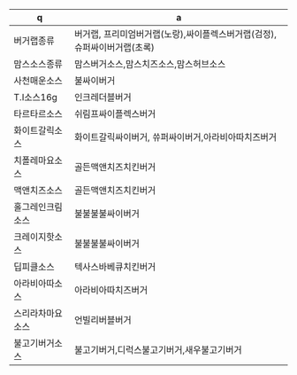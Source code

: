  q  | a
--- | ---
버거랩종류		| 버거랩, 프리미엄버거랩(노랑),싸이플렉스버거랩(검정),슈퍼싸이버거랩(초록)
맘스소스종류		| 맘스버거소스,맘스치즈소스,맘스허브소스
사천매운소스		| 불싸이버거
T.I소스16g		| 인크레더블버거
타르타르소스		| 쉬림프싸이플렉스버거
화이트갈릭소스		| 화이트갈릭싸이버거, 쓔퍼싸이버거,아라비아따치즈버거
치폴레마요소스		| 골든맥앤치즈치킨버거
맥앤치즈소스		| 골든맥앤치즈치킨버거
홀그레인크림소스	| 불불불불싸이버거
크레이지핫소스		| 불불불불싸이버거
딥피클소스		| 텍사스바베큐치킨버거
아라비아따소스		| 아라비아따치즈버거
스리라차마요소스	| 언빌리버블버거
불고기버거소스		| 불고기버거,디럭스불고기버거,새우불고기버거
